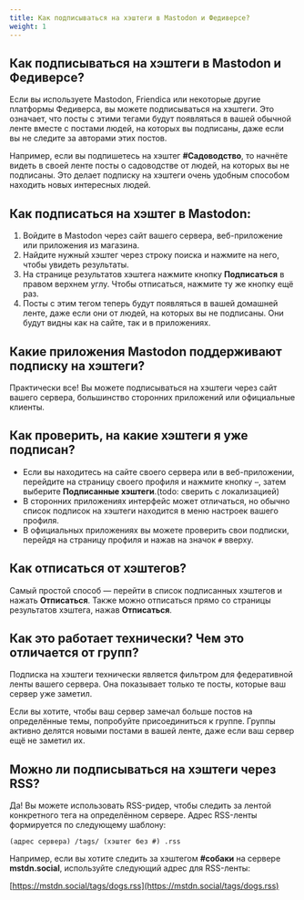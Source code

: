 ```yaml
---
title: Как подписываться на хэштеги в Mastodon и Федиверсе?
weight: 1
---
```


## Как подписываться на хэштеги в Mastodon и Федиверсе?

Если вы используете Mastodon, Friendica или некоторые другие платформы Федиверса, вы можете подписываться на хэштеги. Это означает, что посты с этими тегами будут появляться в вашей обычной ленте вместе с постами людей, на которых вы подписаны, даже если вы не следите за авторами этих постов.

Например, если вы подпишетесь на хэштег **#Садоводство**, то начнёте видеть в своей ленте посты о садоводстве от людей, на которых вы не подписаны. Это делает подписку на хэштеги очень удобным способом находить новых интересных людей.

## Как подписаться на хэштег в Mastodon:

1. Войдите в Mastodon через сайт вашего сервера, веб-приложение или приложения из магазина.
2. Найдите нужный хэштег через строку поиска и нажмите на него, чтобы увидеть результаты.
3. На странице результатов хэштега нажмите кнопку **Подписаться** в правом верхнем углу. Чтобы отписаться, нажмите ту же кнопку ещё раз.
4. Посты с этим тегом теперь будут появляться в вашей домашней ленте, даже если они от людей, на которых вы не подписаны. Они будут видны как на сайте, так и в приложениях.

## Какие приложения Mastodon поддерживают подписку на хэштеги?

Практически все! Вы можете подписываться на хэштеги через сайт вашего сервера, большинство сторонних приложений или официальные клиенты.

## Как проверить, на какие хэштеги я уже подписан?

- Если вы находитесь на сайте своего сервера или в веб-приложении, перейдите на страницу своего профиля и нажмите кнопку `⋯`, затем выберите **Подписанные хэштеги**.(todo: сверить с локализацией)
- В сторонних приложениях интерфейс может отличаться, но обычно список подписок на хэштеги находится в меню настроек вашего профиля.
- В официальных приложениях вы можете проверить свои подписки, перейдя на страницу профиля и нажав на значок `#` вверху.

## Как отписаться от хэштегов?

Самый простой способ — перейти в список подписанных хэштегов и нажать **Отписаться**. Также можно отписаться прямо со страницы результатов хэштега, нажав **Отписаться**.

## Как это работает технически? Чем это отличается от групп?

Подписка на хэштеги технически является фильтром для федеративной ленты вашего сервера. Она показывает только те посты, которые ваш сервер уже заметил.

Если вы хотите, чтобы ваш сервер замечал больше постов на определённые темы, попробуйте присоединиться к группе. Группы активно делятся новыми постами в вашей ленте, даже если ваш сервер ещё не заметил их.

## Можно ли подписываться на хэштеги через RSS?

Да! Вы можете использовать RSS-ридер, чтобы следить за лентой конкретного тега на определённом сервере. Адрес RSS-ленты формируется по следующему шаблону:

```(адрес сервера) /tags/ (хэштег без #) .rss```

Например, если вы хотите следить за хэштегом **#собаки** на сервере **mstdn.social**, используйте следующий адрес для RSS-ленты:

[https://mstdn.social/tags/dogs.rss](https://mstdn.social/tags/dogs.rss)